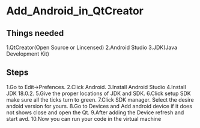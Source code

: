 # Add_Android_in_QtCreator

## Things needed 
1.QtCreator(Open Source or Lincensed)
2.Android Studio
3.JDK(Java Development Kit) 

## Steps 

1.Go to Edit->Prefences.
2.Click Android.
3.Install Android Studio 
4.Install JDK 18.0.2.
5.Give the proper locations of JDK and SDK.
6.Click setup SDK make sure all the ticks turn to green.
7.Click SDK manager. Select the desire andoid version for yours.
8.Go to Devices and Add android device if it does not shows close and open the Qt.
9.After adding the Device refresh and start avd.
10.Now you can run your code in the virtual machine
